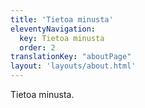 ```yaml
---
title: 'Tietoa minusta'
eleventyNavigation:
  key: Tietoa minusta
  order: 2
translationKey: "aboutPage"
layout: 'layouts/about.html'
---
```


Tietoa minusta.